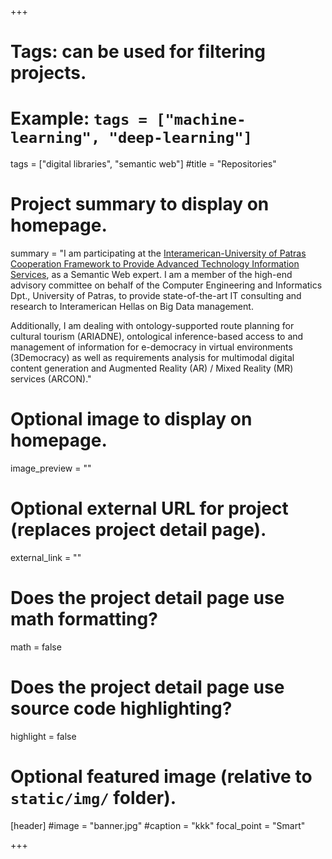 +++
# Tags: can be used for filtering projects.
# Example: `tags = ["machine-learning", "deep-learning"]`
tags = ["digital libraries", "semantic web"]
#title = "Repositories"
# Project summary to display on homepage.
summary = "I am participating at the [Interamerican-University of Patras Cooperation Framework to Provide Advanced Technology Information Services](http://www.interamerican.gr/default.asp?pid=111&rID=730&la=1), as a Semantic Web expert. I am a member of the high-end advisory committee on behalf of the Computer Engineering and Informatics Dpt., University of Patras, to provide state-of-the-art IT consulting and research to Interamerican Hellas on Big Data management.

Additionally, I am dealing with ontology-supported route planning for cultural tourism (ARIADNE), ontological inference-based access to and management of information for e-democracy in virtual environments (3Democracy) as well as requirements analysis for multimodal digital content generation and Augmented Reality (AR) / Mixed Reality (MR) services (ARCON)."

# Optional image to display on homepage.
image_preview = ""

# Optional external URL for project (replaces project detail page).
external_link = ""

# Does the project detail page use math formatting?
math = false

# Does the project detail page use source code highlighting?
highlight = false

# Optional featured image (relative to `static/img/` folder).
[header]
#image = "banner.jpg"
#caption = "kkk"
focal_point = "Smart"

+++
